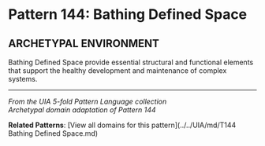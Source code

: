 # Pattern 144: Bathing Defined Space

## ARCHETYPAL ENVIRONMENT

Bathing Defined Space provide essential structural and functional elements that support the healthy development and maintenance of complex systems.

---

*From the UIA 5-fold Pattern Language collection*  
*Archetypal domain adaptation of Pattern 144*

**Related Patterns**: [View all domains for this pattern](../../UIA/md/T144 Bathing Defined Space.md)